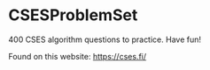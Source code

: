 # CSESProblemSet

400 CSES algorithm questions to practice. Have fun!

Found on this website: https://cses.fi/
